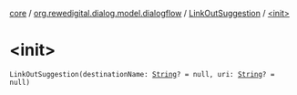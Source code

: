 [core](../../index.md) / [org.rewedigital.dialog.model.dialogflow](../index.md) / [LinkOutSuggestion](index.md) / [&lt;init&gt;](./-init-.md)

# &lt;init&gt;

`LinkOutSuggestion(destinationName: `[`String`](https://kotlinlang.org/api/latest/jvm/stdlib/kotlin/-string/index.html)`? = null, uri: `[`String`](https://kotlinlang.org/api/latest/jvm/stdlib/kotlin/-string/index.html)`? = null)`